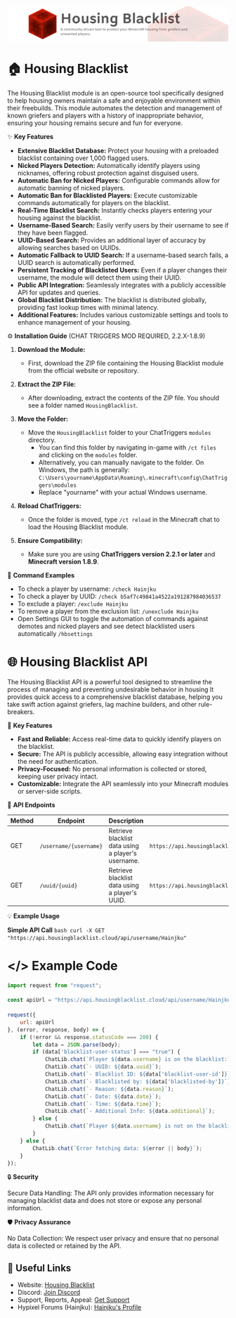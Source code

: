 ![Housing Blacklist](docs/banner.png)

# 🏠 Housing Blacklist

The Housing Blacklist module is an open-source tool specifically designed to help housing owners maintain a safe and enjoyable environment within their freebuilds. This module automates the detection and management of known griefers and players with a history of inappropriate behavior, ensuring your housing remains secure and fun for everyone.

✨ **Key Features**

- **Extensive Blacklist Database:** Protect your housing with a preloaded blacklist containing over 1,000 flagged users.
- **Nicked Players Detection:** Automatically identify players using nicknames, offering robust protection against disguised users.
- **Automatic Ban for Nicked Players:** Configurable commands allow for automatic banning of nicked players.
- **Automatic Ban for Blacklisted Players:** Execute customizable commands automatically for players on the blacklist.
- **Real-Time Blacklist Search:** Instantly checks players entering your housing against the blacklist.
- **Username-Based Search:** Easily verify users by their username to see if they have been flagged.
- **UUID-Based Search:** Provides an additional layer of accuracy by allowing searches based on UUIDs.
- **Automatic Fallback to UUID Search:** If a username-based search fails, a UUID search is automatically performed.
- **Persistent Tracking of Blacklisted Users:** Even if a player changes their username, the module will detect them using their UUID.
- **Public API Integration:** Seamlessly integrates with a publicly accessible API for updates and queries.
- **Global Blacklist Distribution:** The blacklist is distributed globally, providing fast lookup times with minimal latency.
- **Additional Features:** Includes various customizable settings and tools to enhance management of your housing.

⚙️ **Installation Guide** (CHAT TRIGGERS MOD REQUIRED, 2.2.X-1.8.9)

1. **Download the Module:**
   - First, download the ZIP file containing the Housing Blacklist module from the official website or repository.

2. **Extract the ZIP File:**
   - After downloading, extract the contents of the ZIP file. You should see a folder named `HousingBlacklist`.

3. **Move the Folder:**
   - Move the `HousingBlacklist` folder to your ChatTriggers `modules` directory. 
     - You can find this folder by navigating in-game with `/ct files` and clicking on the `modules` folder.
     - Alternatively, you can manually navigate to the folder. On Windows, the path is generally: 
       `C:\Users\yourname\AppData\Roaming\.minecraft\config\ChatTriggers\modules`
     - Replace "yourname" with your actual Windows username.

4. **Reload ChatTriggers:**
   - Once the folder is moved, type `/ct reload` in the Minecraft chat to load the Housing Blacklist module.

5. **Ensure Compatibility:**
   - Make sure you are using **ChatTriggers version 2.2.1 or later** and **Minecraft version 1.8.9**.

📜 **Command Examples**

- To check a player by username: `/check Hainjku`
- To check a player by UUID: `/check b5af7c49841a4522a191287984036537`
- To exclude a player: `/exclude Hainjku`
- To remove a player from the exclusion list: `/unexclude Hainjku`
- Open Settings GUI to toggle the automation of commands against demotes and nicked players and see detect blacklisted users automatically `/hbsettings` 

# 🌐 Housing Blacklist API

The Housing Blacklist API is a powerful tool designed to streamline the process of managing and preventing undesirable behavior in housing It provides quick access to a comprehensive blacklist database, helping you take swift action against griefers, lag machine builders, and other rule-breakers.

🚀 **Key Features**

- **Fast and Reliable:** Access real-time data to quickly identify players on the blacklist.
- **Secure:** The API is publicly accessible, allowing easy integration without the need for authentication.
- **Privacy-Focused:** No personal information is collected or stored, keeping user privacy intact.
- **Customizable:** Integrate the API seamlessly into your Minecraft modules or server-side scripts.

🔗 **API Endpoints**

| **Method** | **Endpoint** | **Description** | **Example** |
|------------|--------------|-----------------|-------------|
| GET | `/username/{username}` | Retrieve blacklist data using a player's username. | `https://api.housingblacklist.cloud/api/username/Hainjku` |
| GET | `/uuid/{uuid}` | Retrieve blacklist data using a player's UUID. | `https://api.housingblacklist.cloud/api/uuid/xxxxxxxxxxxxxxxxxxxxxxxxxxxxxxxx` |

💡 **Example Usage**

**Simple API Call**
```bash curl -X GET "https://api.housingblacklist.cloud/api/username/Hainjku"```

# </> **Example Code**

```javascript
import request from "request";

const apiUrl = "https://api.housingblacklist.cloud/api/username/Hainjku";

request({
    url: apiUrl
}, (error, response, body) => {
    if (!error && response.statusCode === 200) {
        let data = JSON.parse(body);
        if (data['blacklist-user-status'] === "true") {
            ChatLib.chat(`Player ${data.username} is on the blacklist:`);
            ChatLib.chat(`- UUID: ${data.uuid}`);
            ChatLib.chat(`- Blacklist ID: ${data['blacklist-user-id']}`);
            ChatLib.chat(`- Blacklisted by: ${data['blacklisted-by']}`);
            ChatLib.chat(`- Reason: ${data.reason}`);
            ChatLib.chat(`- Date: ${data.date}`);
            ChatLib.chat(`- Time: ${data.time}`);
            ChatLib.chat(`- Additional Info: ${data.additional}`);
        } else {
            ChatLib.chat(`Player ${data.username} is not on the blacklist.`);
        }
    } else {
        ChatLib.chat(`Error fetching data: ${error || body}`);
    }
});
```


🔒 **Security**

Secure Data Handling: The API only provides information necessary for managing blacklist data and does not store or expose any personal information.

🛡️ **Privacy Assurance**

No Data Collection: We respect user privacy and ensure that no personal data is collected or retained by the API.



## 🔗 **Useful Links**

- Website: [Housing Blacklist](https://housingblacklist.cloud)
- Discord: [Join Discord](https://go.housingblacklist.cloud/discord)
- Support, Reports, Appeal: [Get Support](https://go.housingblacklist.cloud/support)
- Hypixel Forums (Hainjku): [Hainjku's Profile](https://hypixel.net/members/hainjku.6638911/)
